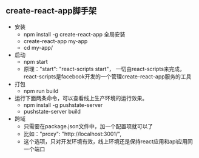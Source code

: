 ## create-react-app脚手架
-   安装
    - npm install -g create-react-app 全局安装
    - create-react-app my-app
    - cd my-app/
-   启动
    - npm start
    - 原理："start": "react-scripts start"， 一切由react-scripts来完成，react-scripts是facebook开发的一个管理create-react-app服务的工具
-   打包
    - npm run build
-   运行下面两条命令，可以查看线上生产环境的运行效果。
    - npm install -g pushstate-server
    - pushstate-server build
-   跨域
    - 只需要在package.json文件中，加一个配置项就可以了
    - 比如："proxy": "http://localhost:3001/",
    - 这个选项，只对开发环境有效，线上环境还是保持react应用和api应用同一个端口